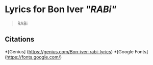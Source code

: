 # Lyrics for Bon Iver *"RABi"*


> RABi

## Citations
*[Genius] (https://genius.com/Bon-iver-rabi-lyrics)
*[Google Fonts] (https://fonts.google.com/)